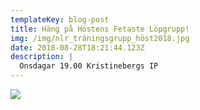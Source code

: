 ```yaml
---
templateKey: blog-post
title: Häng på Höstens Fetaste Löpgrupp!
img: /img/nlr_träningsgrupp_höst2018.jpg
date: 2018-08-28T18:21:44.123Z
description: |
  Onsdagar 19.00 Kristinebergs IP
---
```

![](/img/nlr_träningsgrupp_höst2018.jpg)
